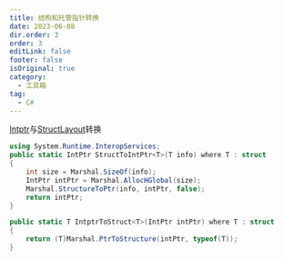 ```yaml
---
title: 结构和托管指针转换
date: 2023-06-08
dir.order: 3
order: 3
editLink: false
footer: false
isOriginal: true
category:
  - 工具箱
tag:
  - C#
---
```


[Intptr](https://learn.microsoft.com/zh-cn/dotnet/api/system.intptr?view=net-7.0)与[StructLayout](https://learn.microsoft.com/zh-cn/dotnet/api/system.runtime.interopservices.structlayoutattribute?view=net-6.0)转换

```cs
using System.Runtime.InteropServices;
public static IntPtr StructToIntPtr<T>(T info) where T : struct
{
    int size = Marshal.SizeOf(info);
    IntPtr intPtr = Marshal.AllocHGlobal(size);
    Marshal.StructureToPtr(info, intPtr, false);
    return intPtr;
}

public static T IntptrToStruct<T>(IntPtr intPtr) where T : struct
{
    return (T)Marshal.PtrToStructure(intPtr, typeof(T));
}
```
